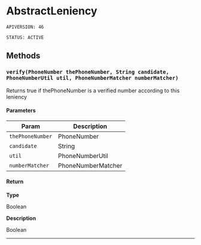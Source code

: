 # AbstractLeniency

`APIVERSION: 46`

`STATUS: ACTIVE`
## Methods
### `verify(PhoneNumber thePhoneNumber, String candidate, PhoneNumberUtil util, PhoneNumberMatcher numberMatcher)`

Returns true if thePhoneNumber is a verified number according to this leniency

#### Parameters

|Param|Description|
|---|---|
|`thePhoneNumber`|PhoneNumber|
|`candidate`|String|
|`util`|PhoneNumberUtil|
|`numberMatcher`|PhoneNumberMatcher|

#### Return

**Type**

Boolean

**Description**

Boolean

---

